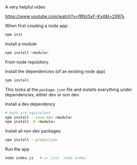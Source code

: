 A very helpful video

https://www.youtube.com/watch?v=fBNz5xF-Kx4&t=2997s

When first creating a node app:
```bash
npm init
```

Install a module
```bash
npm install <module>
```
From node repository.

Install the dependencies (of an existing node app)
```bash
npm install
```
This looks at the `package.json` file and installs everything under dependencies, either dev or non dev.

Install a dev dependency
```bash
# both are equivalent
npm install --save-dev <module>
npm install -D <module>
```

Install all non dev packages
```bash
npm install --production
```

Run the app
```bash
node index.js   # or just `node index`
```
